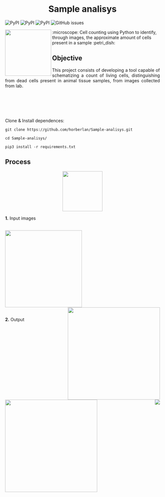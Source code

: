 <h1 align="center">  Sample analisys <!-– Cell Count--> </h1>


<img alt="PyPI" src="https://img.shields.io/pypi/v/numpy?label=Numpy&logo=Numpy&style=flat-square"> <img alt="PyPI" src="https://img.shields.io/pypi/v/opencv-python?label=OpenCV&logo=opencv&style=flat-square"> <img alt="PyPI" src="https://img.shields.io/pypi/v/matplotlib?label=Matplotlib&logo=Matplotlib&style=flat-square"> <img alt="GitHub issues" src="https://img.shields.io/github/issues/horberlan/Cell-count?style=flat-square">

<img src="img/recurso.png" height="150px" align="left">

<p> :microscope: Cell counting using Python to identify, through images, the approximate amount of cells present in a sample :petri_dish: </p>

## Objective
 <p align="justify">This project consists of developing a tool capable of schematizing a count of living cells, distinguishing from dead cells present in animal tissue samples, from images collected from lab.</p>

<br><br><br><br>

Clone & Install dependences:

```Shell
git clone https://github.com/horberlan/Sample-analisys.git

cd Sample-analisys/

pip3 install -r requirements.txt

```


## Process
<p align="center">
 <img src="https://raw.githubusercontent.com/horberlan/Sample-analisys/da02bba67438a6b4d7dc27c420e300506aecacd7/img/diagram.svg" height="130px"> 
</p>



<p> <b>1.</b> Input images<br><br>
 
<img align="left" src="img/e1.jpg" height="250px"><img align="right" src="img/e2.png" height="300px">

<br><br><br><br><br><br><br><br><br><br><br><br><br><br><br>

<p> <b>2.</b> Output <br><br>
 <img align="left" src="img/exemplo2.png" height="300px"><img align="right" src="img/exemplo.png">
</p>
<br><br><br><br><br><br><br><br><br><br><br><br>
<!-- <p align="left"> From</p><p align="right"> From</p> 


<br><br><br><br><br><br><br><br><br><br><br><br><br><br><br>
